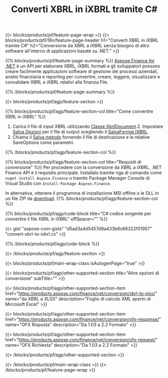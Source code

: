 ﻿---
title: Converti XBRL in iXBRL tramite C#
description: Codice di esempio per la conversione da XBRL a iXBRL C#. Utilizza API codice di esempio per la conversione batch da XBRL file a iXBRL all'interno di applicazioni basate su .NET. 
url: /it/net/conversion/xbrl-to-ixbrl/
family: finance
platformtag: net
feature: convert
informat: XBRL
outformat: iXBRL
otherformats: XLSX
---
{{< blocks/products/pf/feature-page-wrap >}}
{{< blocks/products/pf/i18n/feature-page-header h1="Converti XBRL in iXBRL tramite C#" h2="Conversione da XBRL a iXBRL senza bisogno di altro software all\'interno di applicazioni basate su .NET." >}}

{{% blocks/products/pf/feature-page-summary %}}
[Aspose.Finance for .NET](https://products.aspose.com/finance/net/) è un API per elaborare XBRL, iXBRL formati e gli sviluppatori possono creare facilmente applicazioni software di gestione dei processi aziendali, analisi finanziaria e reporting per convertire, creare, leggere, visualizzare e convalidare XBRL e iXBRL relativi alla finanza File. 

{{% /blocks/products/pf/feature-page-summary %}}

{{< blocks/products/pf/agp/feature-section >}}

{{% blocks/products/pf/agp/feature-section-col title="Come convertire XBRL in iXBRL" %}}
1. Carica il file di input XBRL utilizzando [Classe XbrlDocument](https://apireference.aspose.com/finance/net/aspose.finance.xbrl/xbrldocument).2. Impostare [Salva Opzioni](https://apireference.aspose.com/finance/net/aspose.finance.xbrl/saveoptions) per il file di output scegliendo il [SalvaFormat.IXBRL](https://apireference.aspose.com/finance/net/aspose.finance.xbrl/saveformat).
3. Chiama il [Salva metodo](https://apireference.aspose.com/finance/net/aspose.finance.xbrl.xbrldocument/save/methods/2) fornendo il file di destinazione e le relative SaveOptions come parametri.

{{% /blocks/products/pf/agp/feature-section-col %}}

{{% blocks/products/pf/agp/feature-section-col title="Requisiti di conversione" %}}
Per procedere con la conversione da XBRL a iXBRL, .NET Finance API è il requisito principale. Installalo tramite riga di comando come ```nuget install Aspose.Finance``` o tramite Package Manager Console di Visual Studio con ```Install-Package Aspose.Finance```.

In alternativa, ottenere il programma di installazione MSI offline o le DLL in un file ZIP da [download](https://downloads.aspose.com/finance/net).
{{% /blocks/products/pf/agp/feature-section-col %}}

{{% blocks/products/pf/agp/code-block title="C# codice sorgente per convertire il file XBRL in iXBRL" offSpacer="" %}}

{{< gist "aspose-com-gists" "d5ad3a4d5457d9a433b6c66322f01957" "convert-xbrl-to-ixbrl.cs" >}}

{{% /blocks/products/pf/agp/code-block %}}

{{< /blocks/products/pf/agp/feature-section >}}

{{< blocks/products/pf/main-wrap-class isAutogenPage="true" >}}

{{< blocks/products/pf/agp/other-supported-section title="Altre opzioni di conversione" subTitle="" >}}

{{< blocks/products/pf/agp/other-supported-section-item href="https://products.aspose.com/finance/net/conversion/xbrl-to-xlsx/" name="da XBRL a XLSX" description="Foglio di calcolo XML aperto di Microsoft Excel" >}}

{{< blocks/products/pf/agp/other-supported-section-item href="https://products.aspose.com/finance/net/conversion/ofx-response/" name="OFX Risposta" description="Da 1.03 a 2.2 Formato" >}}

{{< blocks/products/pf/agp/other-supported-section-item href="https://products.aspose.com/finance/net/conversion/ofx-request/" name="OFX Richiesta" description="Da 1.03 a 2.2 Formato" >}}

{{< /blocks/products/pf/agp/other-supported-section >}}

{{< /blocks/products/pf/main-wrap-class >}}
{{< /blocks/products/pf/feature-page-wrap >}}